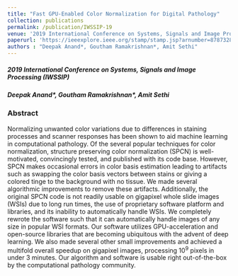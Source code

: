 ```yaml
---
title: "Fast GPU-Enabled Color Normalization for Digital Pathology"
collection: publications
permalink: /publication/IWSSIP-19
venue: '2019 International Conference on Systems, Signals and Image Processing (IWSSIP)'
paperurl: 'https://ieeexplore.ieee.org/stamp/stamp.jsp?arnumber=8787328'
authors : "Deepak Anand*, Goutham Ramakrishnan*, Amit Sethi" 
---
```

##### 2019 International Conference on Systems, Signals and Image Processing (IWSSIP)
##### Deepak Anand*, Goutham Ramakrishnan*, Amit Sethi

### Abstract
Normalizing unwanted color variations due to differences in staining processes and scanner responses has been shown to aid machine learning in computational pathology. Of the several popular techniques for color normalization, structure preserving color normalization (SPCN) is well-motivated, convincingly tested, and published with its code base. However, SPCN makes occasional errors in color basis estimation leading to artifacts such as swapping the color basis vectors between stains or giving a colored tinge to the background with no tissue. We made several algorithmic improvements to remove these artifacts. Additionally, the original SPCN code is not readily usable on gigapixel whole slide images (WSIs) due to long run times, the use of proprietary software platform and libraries, and its inability to automatically handle WSIs. We completely rewrote the software such that it can automatically handle images of any size in popular WSI formats. Our software utilizes GPU-acceleration and open-source libraries that are becoming ubiquitous with the advent of deep learning. We also made several other small improvements and achieved a multifold overall speedup on gigapixel images, processing 10<sup>9</sup> pixels in under 3 minutes. Our algorithm and software is usable right out-of-the-box by the computational pathology community.

